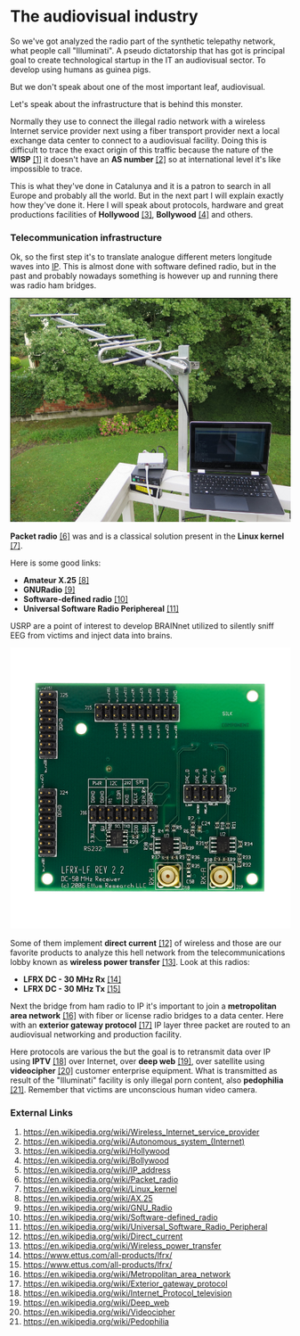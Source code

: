# The audiovisual industry

So we've got analyzed the radio part of the synthetic telepathy network, what people call "Illuminati". A pseudo dictatorship that has got is principal goal to create technological startup in the IT an audiovisual sector. To develop using humans as guinea pigs.

But we don't speak about one of the most important leaf, audiovisual. 

Let's speak about the infrastructure that is behind this monster.

Normally they use to connect the illegal radio network with a wireless Internet service provider next  using a fiber transport provider next a local exchange data center to connect to a audiovisual facility. Doing this is difficult to trace the exact origin of this traffic because the nature of the **WISP** [[1]](https://en.wikipedia.org/wiki/Wireless_Internet_service_provider) it doesn't have an **AS number** [[2]](https://en.wikipedia.org/wiki/Autonomous_system_(Internet)) so at international level it's like impossible to trace.

This is what they've done in Catalunya and it is a patron to search in all Europe and probably all the world. But in the next part I will explain exactly how they've done it. Here I will speak about protocols, hardware and great productions facilities of **Hollywood** [[3]](https://en.wikipedia.org/wiki/Hollywood), **Bollywood** [[4]](https://en.wikipedia.org/wiki/Bollywood) and others.

### Telecommunication infrastructure 

Ok, so the first step it's to translate analogue different meters longitude waves into [IP](https://en.wikipedia.org/wiki/IP_address). This is almost done with software defined radio, but in the past and probably nowadays something is however up and running there was radio ham bridges. 

![packet radio](../Images/packetradio.png)

**Packet radio** [[6]](https://en.wikipedia.org/wiki/Packet_radio) was and is a classical solution present in the **Linux kernel** [[7]](https://en.wikipedia.org/wiki/Linux_kernel).

Here is some good links:

- **Amateur X.25** [[8]](https://en.wikipedia.org/wiki/AX.25)
- **GNURadio** [[9]](https://en.wikipedia.org/wiki/GNU_Radio)
- **Software-defined radio** [[10]](https://en.wikipedia.org/wiki/Software-defined_radio)
- **Universal Software Radio Periphereal** [[11]](https://en.wikipedia.org/wiki/Universal_Software_Radio_Peripheral)

USRP are a point of interest to develop BRAINnet utilized to silently sniff EEG from victims and inject data into brains.

![LFRX](../Images/prod_lfrx_01_lg.jpg)

Some of them implement **direct current** [[12]](https://en.wikipedia.org/wiki/Direct_current) of wireless and those are our favorite products to analyze this hell network from the telecommunications lobby known as **wireless power transfer** [[13]](https://en.wikipedia.org/wiki/Wireless_power_transfer). Look at this radios:

- **LFRX DC - 30 MHz Rx** [[14]](https://www.ettus.com/all-products/lfrx/)
- **LFRX DC - 30 MHz Tx** [[15]](https://www.ettus.com/all-products/lftx/)

Next the bridge from ham radio to IP it's important to join a **metropolitan area network** [[16]](https://en.wikipedia.org/wiki/Metropolitan_area_network) with fiber or license radio bridges to a data center. Here with an **exterior gateway protocol** [[17]](https://en.wikipedia.org/wiki/Exterior_gateway_protocol) IP layer three packet are routed to an audiovisual networking and production facility.

Here protocols are various the but the goal is to retransmit data over IP using **IPTV** [[18]](https://en.wikipedia.org/wiki/Internet_Protocol_television) over Internet, over **deep web** [[19]](https://en.wikipedia.org/wiki/Deep_web), over satellite using **videocipher** [[20]](https://en.wikipedia.org/wiki/Videocipher) customer enterprise equipment. What is transmitted as result of the "Illuminati"  facility is only illegal porn content, also **pedophilia** [[21]](https://en.wikipedia.org/wiki/Pedophilia). Remember that victims are unconscious human video camera.  



### External Links

1. https://en.wikipedia.org/wiki/Wireless_Internet_service_provider
2. https://en.wikipedia.org/wiki/Autonomous_system_(Internet)
3. https://en.wikipedia.org/wiki/Hollywood
4. https://en.wikipedia.org/wiki/Bollywood
5. https://en.wikipedia.org/wiki/IP_address
6. https://en.wikipedia.org/wiki/Packet_radio
7. https://en.wikipedia.org/wiki/Linux_kernel
8. https://en.wikipedia.org/wiki/AX.25
9. https://en.wikipedia.org/wiki/GNU_Radio
10. https://en.wikipedia.org/wiki/Software-defined_radio
11. https://en.wikipedia.org/wiki/Universal_Software_Radio_Peripheral
12. https://en.wikipedia.org/wiki/Direct_current
13. https://en.wikipedia.org/wiki/Wireless_power_transfer
14. https://www.ettus.com/all-products/lfrx/
15. https://www.ettus.com/all-products/lfrx/
16. https://en.wikipedia.org/wiki/Metropolitan_area_network
17. https://en.wikipedia.org/wiki/Exterior_gateway_protocol
18. https://en.wikipedia.org/wiki/Internet_Protocol_television
19. https://en.wikipedia.org/wiki/Deep_web
20. https://en.wikipedia.org/wiki/Videocipher
21. https://en.wikipedia.org/wiki/Pedophilia